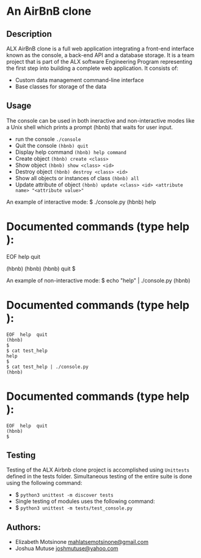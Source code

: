 #                  **An AirBnB clone**
##  **Description**
   ALX AirBnB clone is a full web application integrating a front-end interface known as the console, a back-end API and a database storage.
   It is a team project that is part of the ALX software Engineering Program representing the first step into building a complete web application.
   It consists of:
 -  Custom data management command-line interface
 -  Base classes for storage of the data
   
 ## **Usage**
  The console can be used in both ineractive and non-interactive modes like a Unix shell which prints a prompt (hbnb) that waits for user input.
*  run the console  `./console`
*  Quit the console  `(hbnb) quit`
*  Display help command `(hbnb) help command`
*  Create object `(hbnb) create <class>`
*  Show object `(hbnb) show <class> <id>`
*  Destroy object `(hbnb) destroy <class> <id>`
*  Show all objects or instances of class `(hbnb) all`
*  Update attribute of object `(hbnb) update <class> <id> <attribute name> "<attribute value>"`

  An example of interactive mode:
  $ ./console.py
(hbnb) help

Documented commands (type help <topic>):
========================================
EOF  help  quit

(hbnb)
(hbnb)
(hbnb) quit
$

An example of non-interactive mode:
$ echo "help" | ./console.py
(hbnb)

Documented commands (type help <topic>):
========================================
```
EOF  help  quit
(hbnb)
$
$ cat test_help
help
$
$ cat test_help | ./console.py
(hbnb)
```

Documented commands (type help <topic>):
========================================
```
EOF  help  quit
(hbnb)
$
```

## **Testing**
Testing of the ALX Airbnb clone project is accomplished using `Unittests` defined in the tests folder. Simultaneous testing of the entire suite is done using the following command:
- $ `python3 unittest -m discover tests`
- Single testing of modules uses the following command:
- $ `python3 unittest -m tests/test_console.py`

## **Authors**:
- Elizabeth Motsinone <mahlatsemotsinone@gmail.com>
- Joshua Mutuse <joshmutuse@yahoo.com>
